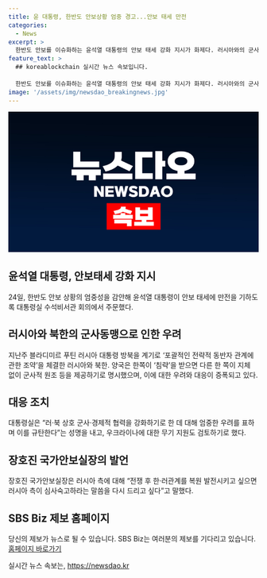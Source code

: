 ```yaml
---
title: 윤 대통령, 한반도 안보상황 엄중 경고...안보 태세 만전
categories:
  - News
excerpt: >
  한반도 안보를 이슈화하는 윤석열 대통령의 안보 태세 강화 지시가 화제다. 러시아와의 군사동맹에 대응하여 안보 상황을 엄중히 대비하겠다는 것으로, 북한의 군사도발 우려가 커지고 있는 가운데 규탄하는 성명을 발표하고, 우크라이나에 대한 무기 지원도 검토 중이라고 한다. 러시아와의 동맹에 대한 우크라이나 대응이 화두로 떠오르면서, 이에 대한 관심과 우려가 높아지고 있다. SBS Biz는 더 많은 제보를 기다리고 있으니, 자세한 내용은 홈페이지를 참고하기 바란다. (URL: https://url.kr/9pghjn)
feature_text: >
  ## koreablockchain 실시간 뉴스 속보입니다.

  한반도 안보를 이슈화하는 윤석열 대통령의 안보 태세 강화 지시가 화제다. 러시아와의 군사동맹에 대응하여 안보 상황을 엄중히 대비하겠다는 것으로, 북한의 군사도발 우려가 커지고 있는 가운데 규탄하는 성명을 발표하고, 우크라이나에 대한 무기 지원도 검토 중이라고 한다. 러시아와의 동맹에 대한 우크라이나 대응이 화두로 떠오르면서, 이에 대한 관심과 우려가 높아지고 있다. SBS Biz는 더 많은 제보를 기다리고 있으니, 자세한 내용은 홈페이지를 참고하기 바란다. (URL: https://url.kr/9pghjn)
image: '/assets/img/newsdao_breakingnews.jpg'
---
```


<p><img src="/assets/img/newsdao_breakingnews.jpg" alt="koreablockchain 속보" /></p>

<h2 data-ke-size="size26">윤석열 대통령, 안보태세 강화 지시</h2>

<p data-ke-size="size16">24일, 한반도 안보 상황의 엄중성을 감안해 윤석열 대통령이 안보 태세에 만전을 기하도록 대통령실 수석비서관 회의에서 주문했다.</p>

<h2 data-ke-size="size26">러시아와 북한의 군사동맹으로 인한 우려</h2>

<p data-ke-size="size16">지난주 블라디미르 푸틴 러시아 대통령 방북을 계기로 ‘포괄적인 전략적 동반자 관계에 관한 조약’을 체결한 러시아와 북한. 양국은 한쪽이 ‘침략’을 받으면 다른 한 쪽이 지체 없이 군사적 원조 등을 제공하기로 명시했으며, 이에 대한 우려와 대응이 증폭되고 있다.</p>

<h2 data-ke-size="size26">대응 조치</h2>

<p data-ke-size="size16">대통령실은 “러·북 상호 군사·경제적 협력을 강화하기로 한 데 대해 엄중한 우려를 표하며 이를 규탄한다”는 성명을 내고, 우크라이나에 대한 무기 지원도 검토하기로 했다.</p>

<h2 data-ke-size="size26">장호진 국가안보실장의 발언</h2>

<p data-ke-size="size16">장호진 국가안보실장은 러시아 측에 대해 “전쟁 후 한·러관계를 복원 발전시키고 싶으면 러시아 측이 심사숙고하라는 말씀을 다시 드리고 싶다”고 말했다.</p>

<h2 data-ke-size="size26">SBS Biz 제보 홈페이지</h2>

<p data-ke-size="size16">당신의 제보가 뉴스로 될 수 있습니다. SBS Biz는 여러분의 제보를 기다리고 있습니다. <a href="https://url.kr/9pghjn">홈페이지 바로가기</a></p>
실시간 뉴스 속보는, <a href="https://newsdao.kr" rel="dofollow">https://newsdao.kr</a>


